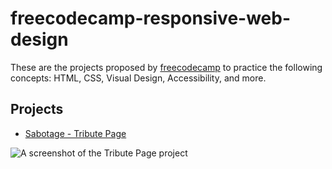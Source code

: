 # freecodecamp-responsive-web-design

These are the projects proposed by [freecodecamp](https://www.freecodecamp.org/learn/responsive-web-design/#responsive-web-design-projects) to practice the following concepts: HTML, CSS, Visual Design, Accessibility, and more.

## Projects

* [Sabotage - Tribute Page]()

![A screenshot of the Tribute Page project](/image/sample.png)
